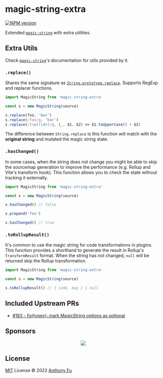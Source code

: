 # magic-string-extra

[![NPM version](https://img.shields.io/npm/v/magic-string-extra?color=a1b858&label=)](https://www.npmjs.com/package/magic-string-extra)

Extended [`magic-string`](https://github.com/Rich-Harris/magic-string) with extra utilities.

## Extra Utils

Check [`magic-string`](https://github.com/Rich-Harris/magic-string)'s documentation for utils provided by it.

### `.replace()`

Shares the same signature as [`String.prototype.replace`](https://developer.mozilla.org/en-US/docs/Web/JavaScript/Reference/Global_Objects/String/replace). Supports RegExp and replacer functions.

```ts
import MagicString from 'magic-string-extra'

const s = new MagicString(source)

s.replace(foo, 'bar')
s.replace(/foo/g, 'bar')
s.replace(/(\w)(\d+)/g, (_, $1, $2) => $1.toUpperCase() + $2)
```

The difference between `String.replace` is this function will match with the **original string** and mutated the magic string state.

### `.hasChanged()`

In some cases, when the string does not change you might be able to skip the sourcemap generation to improve the performance (e.g. Rollup and Vite's transform hook). This function allows you to check the state without tracking it externally.

```ts
import MagicString from 'magic-string-extra'

const s = new MagicString(source)

s.hasChanged() // false

s.prepend('foo')

s.hasChanged() // true
```

### `.toRollupResult()`

It's common to use the magic string for code transformations in plugins. This function provides a shorthand to generate the result in Rollup's `TransformResult` format. When the string has not changed, `null` will be returned skip the Rollup transformation.

```ts
import MagicString from 'magic-string-extra'

const s = new MagicString(source)

s.toRollupResult() // { code, map } | null
```

## Included Upstream PRs

- [#183 - fix(types): mark MagicString options as optional](https://github.com/Rich-Harris/magic-string/pull/183)

## Sponsors

<p align="center">
  <a href="https://cdn.jsdelivr.net/gh/antfu/static/sponsors.svg">
    <img src='https://cdn.jsdelivr.net/gh/antfu/static/sponsors.svg'/>
  </a>
</p>

## License

[MIT](./LICENSE) License © 2022 [Anthony Fu](https://github.com/antfu)

